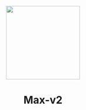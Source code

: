<p align="center">
  <img src="https://github.com/Max-v2/BlumFarm_v2.0/blob/main/Img/logo.svg" width="200"/>
</a></p>
<h1 align="center">Max-v2</h1>

